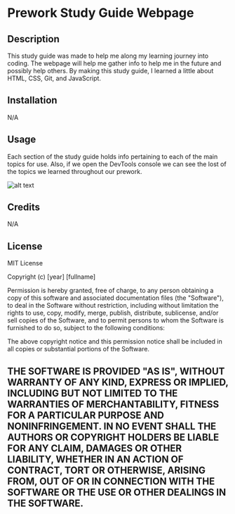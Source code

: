 # Prework Study Guide Webpage

## Description

This study guide was made to help me along my learning journey into coding. The webpage will help me gather info to help me in the future and possibly help others. By making this study guide, I learned a little about HTML, CSS, Git, and JavaScript. 



## Installation

N/A

## Usage

Each section of the study guide holds info pertaining to each of the main topics for use. Also, if we open the DevTools console we can see the lost of the topics we learned throughout our prework.

![alt text](assets/images/screenshot.png)

## Credits

N/A

## License

MIT License

Copyright (c) [year] [fullname]

Permission is hereby granted, free of charge, to any person obtaining a copy
of this software and associated documentation files (the "Software"), to deal
in the Software without restriction, including without limitation the rights
to use, copy, modify, merge, publish, distribute, sublicense, and/or sell
copies of the Software, and to permit persons to whom the Software is
furnished to do so, subject to the following conditions:

The above copyright notice and this permission notice shall be included in all
copies or substantial portions of the Software.

THE SOFTWARE IS PROVIDED "AS IS", WITHOUT WARRANTY OF ANY KIND, EXPRESS OR
IMPLIED, INCLUDING BUT NOT LIMITED TO THE WARRANTIES OF MERCHANTABILITY,
FITNESS FOR A PARTICULAR PURPOSE AND NONINFRINGEMENT. IN NO EVENT SHALL THE
AUTHORS OR COPYRIGHT HOLDERS BE LIABLE FOR ANY CLAIM, DAMAGES OR OTHER
LIABILITY, WHETHER IN AN ACTION OF CONTRACT, TORT OR OTHERWISE, ARISING FROM,
OUT OF OR IN CONNECTION WITH THE SOFTWARE OR THE USE OR OTHER DEALINGS IN THE
SOFTWARE.
---

